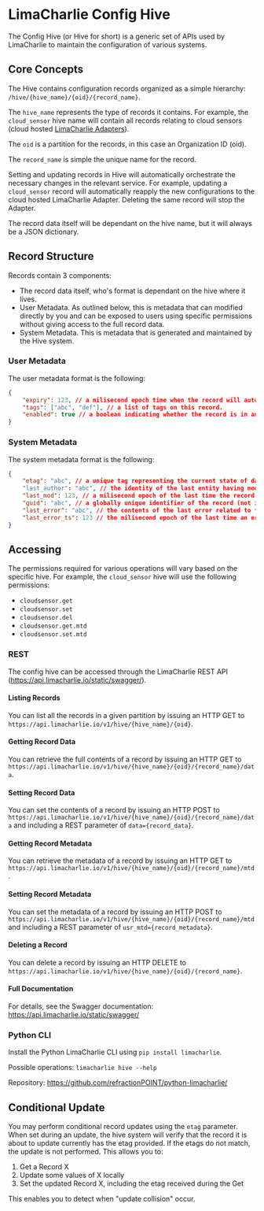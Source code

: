# LimaCharlie Config Hive

The Config Hive (or Hive for short) is a generic set of APIs used by LimaCharlie to maintain
the configuration of various systems.

## Core Concepts

The Hive contains configuration records organized as a simple hierarchy: `/hive/{hive_name}/{oid}/{record_name}`.

The `hive_name` represents the type of records it contains. For example, the `cloud_sensor` hive name will
contain all records relating to cloud sensors (cloud hosted [LimaCharlie Adapters](lc_adapter.md)).

The `oid` is a partition for the records, in this case an Organization ID (oid).

The `record_name` is simple the unique name for the record.

Setting and updating records in Hive will automatically orchestrate the necessary changes in the relevant
service. For example, updating a `cloud_sensor` record will automatically reapply the new configurations
to the cloud hosted LimaCharlie Adapter. Deleting the same record will stop the Adapter.

The record data itself will be dependant on the hive name, but it will always be a JSON dictionary.

## Record Structure

Records contain 3 components:
* The record data itself, who's format is dependant on the hive where it lives.
* User Metadata. As outlined below, this is metadata that can modified directly by you and can be exposed to users using specific permissions without giving access to the full record data.
* System Metadata. This is metadata that is generated and maintained by the Hive system.

### User Metadata

The user metadata format is the following:
```json
{
    "expiry": 123, // a milisecond epoch time when the record will automatically expire and be deleted.
    "tags": ["abc", "def"], // a list of tags on this record.
    "enabled": true // a boolean indicating whether the record is in an "enabled" state or not.
}
```

### System Metadata

The system metadata format is the following:
```json
{
    "etag": "abc", // a unique tag representing the current state of data of the record. Can be used for optimistic transactions: https://en.wikipedia.org/wiki/HTTP_ETag
    "last_author": "abc", // the identity of the last entity having modified the record.
    "last_mod": 123, // a milisecond epoch of the last time the record was modified.
    "guid": "abc", // a globally unique identifier of the record (not its data).
    "last_error": "abc", // the contents of the last error related to the record.
    "last_error_ts": 123 // the milisecond epoch of the last time an error occured relating to the record.
}
```

## Accessing

The permissions required for various operations will vary based on the specific hive. For example, the `cloud_sensor` hive
will use the following permissions:

* `cloudsensor.get`
* `cloudsensor.set`
* `cloudsensor.del`
* `cloudsensor.get.mtd`
* `cloudsensor.set.mtd`

### REST

The config hive can be accessed through the LimaCharlie REST API (https://api.limacharlie.io/static/swagger/).

#### Listing Records

You can list all the records in a given partition by issuing an HTTP GET to `https://api.limacharlie.io/v1/hive/{hive_name}/{oid}`.

#### Getting Record Data

You can retrieve the full contents of a record by issuing an HTTP GET to `https://api.limacharlie.io/v1/hive/{hive_name}/{oid}/{record_name}/data`.

#### Setting Record Data

You can set the contents of a record by issuing an HTTP POST to `https://api.limacharlie.io/v1/hive/{hive_name}/{oid}/{record_name}/data` and including
a REST parameter of `data={record_data}`.

#### Getting Record Metadata

You can retrieve the metadata of a record by issuing an HTTP GET to `https://api.limacharlie.io/v1/hive/{hive_name}/{oid}/{record_name}/mtd`.

#### Setting Record Metadata

You can set the metadata of a record by issuing an HTTP POST to `https://api.limacharlie.io/v1/hive/{hive_name}/{oid}/{record_name}/mtd` and including
a REST parameter of `usr_mtd={record_metadata}`.

#### Deleting a Record

You can delete a record by issuing an HTTP DELETE to `https://api.limacharlie.io/v1/hive/{hive_name}/{oid}/{record_name}`.

#### Full Documentation

For details, see the Swagger documentation: https://api.limacharlie.io/static/swagger/

### Python CLI

Install the Python LimaCharlie CLI using `pip install limacharlie`.

Possible operations: `limacharlie hive --help`

Repository: https://github.com/refractionPOINT/python-limacharlie/

## Conditional Update

You may perform conditional record updates using the `etag` parameter. When set during an update, the hive system will verify that
the record it is about to update currently has the etag provided. If the etags do not match, the update is not performed. This allows
you to:

1. Get a Record X
1. Update some values of X locally
1. Set the updated Record X, including the etag received during the Get

This enables you to detect when "update collision" occur.